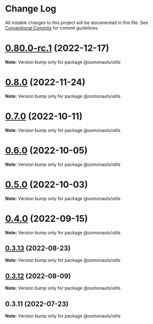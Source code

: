 # Change Log

All notable changes to this project will be documented in this file.
See [Conventional Commits](https://conventionalcommits.org) for commit guidelines.

# [0.80.0-rc.1](https://github.com/osmosis-labs/telescope/compare/@osmonauts/utils@0.8.0...@osmonauts/utils@0.80.0-rc.1) (2022-12-17)

**Note:** Version bump only for package @osmonauts/utils





# [0.8.0](https://github.com/osmosis-labs/telescope/compare/@osmonauts/utils@0.7.0...@osmonauts/utils@0.8.0) (2022-11-24)

**Note:** Version bump only for package @osmonauts/utils





# [0.7.0](https://github.com/osmosis-labs/telescope/compare/@osmonauts/utils@0.6.0...@osmonauts/utils@0.7.0) (2022-10-11)

**Note:** Version bump only for package @osmonauts/utils





# [0.6.0](https://github.com/osmosis-labs/telescope/compare/@osmonauts/utils@0.5.0...@osmonauts/utils@0.6.0) (2022-10-05)

**Note:** Version bump only for package @osmonauts/utils





# [0.5.0](https://github.com/osmosis-labs/telescope/compare/@osmonauts/utils@0.4.0...@osmonauts/utils@0.5.0) (2022-10-03)

**Note:** Version bump only for package @osmonauts/utils





# [0.4.0](https://github.com/osmosis-labs/telescope/compare/@osmonauts/utils@0.3.13...@osmonauts/utils@0.4.0) (2022-09-15)

**Note:** Version bump only for package @osmonauts/utils





## [0.3.13](https://github.com/osmosis-labs/telescope/compare/@osmonauts/utils@0.3.12...@osmonauts/utils@0.3.13) (2022-08-23)

**Note:** Version bump only for package @osmonauts/utils





## [0.3.12](https://github.com/osmosis-labs/telescope/compare/@osmonauts/utils@0.3.11...@osmonauts/utils@0.3.12) (2022-08-09)

**Note:** Version bump only for package @osmonauts/utils





## 0.3.11 (2022-07-23)

**Note:** Version bump only for package @osmonauts/utils
